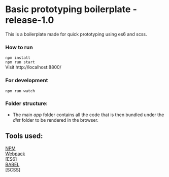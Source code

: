 # Basic prototyping boilerplate - release-1.0
This is a boilerplate made for quick prototyping using es6 and scss.

### How to run
`npm install`<br>
`npm run start`<br>
Visit http://localhost:8800/

### For development
`npm run watch`


### Folder structure:
- The main *app* folder contains all the code that is then bundled under the *dist* folder to be rendered in the browser.

## Tools used:
[NPM](https://www.npmjs.com/)<br>
[Webpack](https://webpack.github.io/)<br>
[ES6]<br>
[BABEL](https://babeljs.io/)<br>
[SCSS]

